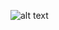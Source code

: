![alt text](https://github.com/[Nonelela4980]/[daily-quote-generator]/blob/[main]/image1.jpg?raw=true)
